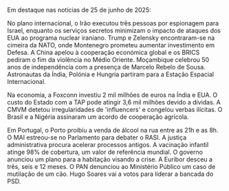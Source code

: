 Em destaque nas notícias de 25 de junho de 2025:

No plano internacional, o Irão executou três pessoas por espionagem para Israel, enquanto os serviços secretos minimizam o impacto de ataques dos EUA ao programa nuclear iraniano. Trump e Zelensky encontraram-se na cimeira da NATO, onde Montenegro prometeu aumentar investimento em Defesa. A China apelou à cooperação económica global e os BRICS pediram o fim da violência no Médio Oriente. Moçambique celebrou 50 anos de independência com a presença de Marcelo Rebelo de Sousa. Astronautas da Índia, Polónia e Hungria partiram para a Estação Espacial Internacional.

Na economia, a Foxconn investiu 2 mil milhões de euros na Índia e EUA. O custo do Estado com a TAP pode atingir 3,6 mil milhões devido a dívidas. A CMVM detetou irregularidades de 'influencers' e congelou verbas ilícitas. O Brasil e a Nigéria assinaram um acordo de cooperação agrícola.

Em Portugal, o Porto proibiu a venda de álcool na rua entre as 21h e as 8h. O MAI estreou-se no Parlamento para debater o RASI. A justiça administrativa procura acelerar processos antigos. A vacinação infantil atinge 98% de cobertura, um valor de referência mundial. O governo anunciou um plano para a habitação visando a crise. A Euribor desceu a três, seis e 12 meses. O PAN denunciou ao Ministério Público um caso de mutilação de um cão. Hugo Soares vai a votos para liderar a bancada do PSD.